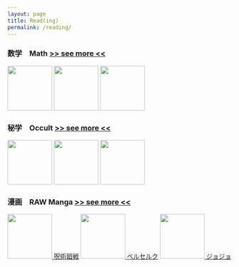 ```yaml
---
layout: page
title: Read(ing)
permalink: /reading/
---
```



### 数学　Math [>> see more <<](https://leomaor.github.io/math)

[<img src="https://images-na.ssl-images-amazon.com/images/I/41qQ8QHroVS._SY344_BO1,204,203,200_.jpg" height=100 >](https://libgen.is/book/index.php?md5=C692717FC61C8133BA008BE26AABB084)
[<img src="https://images-na.ssl-images-amazon.com/images/I/41JBIu2-JLL._SX398_BO1,204,203,200_.jpg" height=100 >](https://libgen.is/book/index.php?md5=EFA51226D14D0A95FB6F2BD8669499C5)
[<img src="https://m.media-amazon.com/images/I/51Pzv6xCgDL.jpg" height=100 >](https://libgen.rs/book/index.php?md5=1749D151E9D2A41636ABA21137867B07)
  
### 

### 秘学　Occult [>> see more <<]([https://leomaor.github.io/math](https://leomaor.github.io/occult))

[<img src="https://images-na.ssl-images-amazon.com/images/I/51cVf4y0L-L._SY291_BO1,204,203,200_QL40_FMwebp_.jpg" height=100 >](http://library.lol/main/A9FF59B4AB929CCCFBBE130C7E3CD8CE)
[<img src="https://images-na.ssl-images-amazon.com/images/I/51eC7EQq+sL._SX329_BO1,204,203,200_.jpg" height=100 >](https://libgen.is/book/index.php?md5=EA2B0638F4D4B89DC25FE766E0E3E5AE)
[<img src="https://images-na.ssl-images-amazon.com/images/I/519ltVyneXL._SX348_BO1,204,203,200_.jpg" height=100 >](https://libgen.is/book/index.php?md5=75B77C064DD6AB0644E0CD8C6BE659B9)

### 漫画　RAW Manga [>> see more <<](https://leomaor.github.io/manga)
<ruby>[<img src="https://m.media-amazon.com/images/I/914-pZTMQRL._AC_SY879_.jpg" height=100 ><br>呪術廻戦](https://mangaraw.co/呪術廻戦-raw-free1/)</ruby>
<ruby>[<img src="https://upload.wikimedia.org/wikipedia/pt/4/45/Berserk_vol01.jpg" height=100 ><br>ベルセルク](https://mangaraw.co/ベルセルク-raw-free/)</ruby>
<ruby>[<img src="https://images-na.ssl-images-amazon.com/images/I/917WFqQD1mL.jpg" height=100 ><br>ジョジョ](https://mangaraw.co/ジョジョの奇妙な冒険-part-07-steel-ball-run-raw-free/)</ruby>
